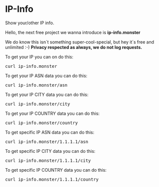 # IP-Info
Show your/other IP info.

Hello,
the next free project we wanna introduce is **ip-info.monster**

We do know this isn´t something super-cool-special, but hey it´s free and unlimited :-)
**Privacy respected as always, we do not log requests.**

To get your IP you can on do this:
<pre>curl ip-info.monster</pre>

To get your IP ASN data you can do this:
<pre>curl ip-info.monster/asn</pre>

To get your IP CITY data you can do this:
<pre>curl ip-info.monster/city</pre>

To get your IP COUNTRY data you can do this:
<pre>curl ip-info.monster/country</pre>

To get specific IP ASN data you can do this:
<pre>curl ip-info.monster/1.1.1.1/asn</pre>

To get specific IP CITY data you can do this:
<pre>curl ip-info.monster/1.1.1.1/city</pre>

To get specific IP COUNTRY data you can do this:
<pre>curl ip-info.monster/1.1.1.1/country</pre>
